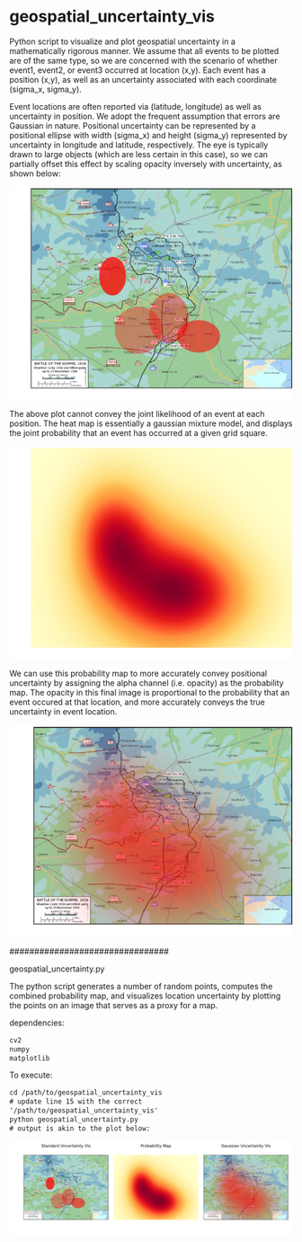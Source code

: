 # geospatial_uncertainty_vis

Python script to visualize and plot geospatial uncertainty in a mathematically rigorous manner.  We assume that all events to be plotted are of the same type, so we are concerned with the scenario of whether event1, event2, or event3 occurred at location (x,y). Each event has a position (x,y), as well as an uncertainty associated with each coordinate (sigma_x, sigma_y).

Event locations are often reported via (latitude, longitude) as well as uncertainty in position.  We adopt the frequent assumption that errors are Gaussian in nature.  Positional uncertainty can be represented by a positional ellipse with width (sigma_x) and height (sigma_y) represented by uncertainty in longitude and latitude, respectively.  The eye is typically drawn to large objects (which are less certain in this case), so we can partially offset this effect by scaling opacity inversely with uncertainty, as shown below:

![Alt text](/example_plots/ellipse_uncertainty.png?raw=true "Optional Title")

The above plot cannot convey the joint likelihood of an event at each position. The heat map is essentially a gaussian mixture model, and displays the joint probability that an event has occurred at a given grid square.

![Alt text](/example_plots/gauss_probability_map.png?raw=true "Optional Title")

We can use this probability map to more accurately convey positional uncertainty by assigning the alpha channel (i.e. opacity) as the probability map. The opacity in this final image is proportional to the probability that an event occured at that location, and more accurately conveys the true uncertainty in event location.

![Alt text](/example_plots/gauss_uncertainty.png?raw=true "Optional Title")



################################

geospatial_uncertainty.py


The python script generates a number of random points, computes the combined probability map, and visualizes location uncertainty by plotting the points on an image that serves as a proxy for a map.

dependencies:

	cv2
 	numpy
  	matplotlib

To execute:

	cd /path/to/geospatial_uncertainty_vis
	# update line 15 with the correct '/path/to/geospatial_uncertainty_vis'
	python geospatial_uncertainty.py
	# output is akin to the plot below:
	
![Alt text](/example_plots/outplot.png?raw=true "Optional Title")

